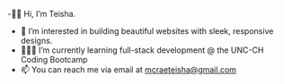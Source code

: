 -👋🏾 Hi, I’m Teisha.
- 👀 I’m interested in building beautiful websites with sleek, responsive designs.
- 👩🏾‍💻 I’m currently learning full-stack development @ the UNC-CH Coding Bootcamp
- 📫 You can reach me via email at mcraeteisha@gmail.com

<!---
mcraeteisha/mcraeteisha is a ✨ special ✨ repository because its `README.md` (this file) appears on your GitHub profile.
You can click the Preview link to take a look at your changes.
--->
